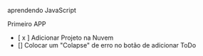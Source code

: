 aprendendo JavaScript 

Primeiro APP 

- [ x ] Adicionar Projeto na Nuvem 
- [] Colocar um "Colapse" de erro no botão de adicionar ToDo
